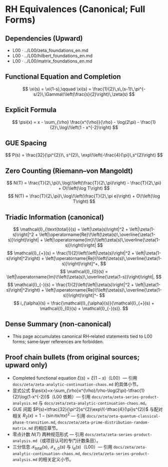 # RH Equivalences (Canonical; Full Forms)

## Dependencies (Upward)
- L00 · ../L00/zeta_foundations_en.md
- L00 · ../L00/hilbert_foundations_en.md
- L00 · ../L00/matrix_foundations_en.md

## Functional Equation and Completion
$$
\xi(s) = \xi(1-s),\qquad \xi(s) = \frac{1}{2}\,s\,(s-1)\,\pi^{-s/2}\,\Gamma\!\left(\frac{s}{2}\right)\,\zeta(s)
$$

## Explicit Formula
$$
\psi(x) = x - \sum_{\rho} \frac{x^{\rho}}{\rho} - \log(2\pi) - \frac{1}{2}\,\log\!\left(1 - x^{-2}\right)
$$

## GUE Spacing
$$
P(s) = \frac{32}{\pi^{2}}\, s^{2}\, \exp\!\left(-\frac{4}{\pi}\,s^{2}\right)
$$

## Zero Counting (Riemann–von Mangoldt)
$$
N(T) = \frac{T}{2\,\pi}\,\log\!\left(\frac{T}{2\,\pi}\right) - \frac{T}{2\,\pi} + O\!\left(\log T\right)
$$
$$
N(T) = \frac{T}{2\,\pi}\,\log\!\left(\frac{T}{2\,\pi e}\right) + O\!\left(\log T\right)
$$

## Triadic Information (canonical)
$$
\mathcal{I}_{\text{total}}(s) = \left|\zeta(s)\right|^2 + \left|\zeta(1-s)\right|^2 + \left|\operatorname{Re}\!\left(\zeta(s)\,\overline{\zeta(1-s)}\right)\right| + \left|\operatorname{Im}\!\left(\zeta(s)\,\overline{\zeta(1-s)}\right)\right|
$$
$$
\mathcal{I}_{+}(s) = \frac{1}{2}\left(\left|\zeta(s)\right|^2 + \left|\zeta(1-s)\right|^2\right) + \left[\operatorname{Re}\!\left(\zeta(s)\,\overline{\zeta(1-s)}\right)\right]^+,
$$
$$
\mathcal{I}_{0}(s) = \left|\operatorname{Im}\!\left(\zeta(s)\,\overline{\zeta(1-s)}\right)\right|,
$$
$$
\mathcal{I}_{-}(s) = \frac{1}{2}\left(\left|\zeta(s)\right|^2 + \left|\zeta(1-s)\right|^2\right) + \left[\operatorname{Re}\!\left(\zeta(s)\,\overline{\zeta(1-s)}\right)\right]^-
$$
$$
i_{\alpha}(s) = \frac{\mathcal{I}_{\alpha}(s)}{\mathcal{I}_{+}(s) + \mathcal{I}_{0}(s) + \mathcal{I}_{-}(s)}.
$$

## Dense Summary (non‑canonical)
- This page accumulates canonical RH‑related statements tied to L00 forms; same‑layer references are forbidden.

## Proof chain bullets (from original sources; upward only)
- Completed functional equation $\xi(s)=\xi(1-s)$（L00）— 引用 `docs/zeta/zeta-analytic-continuation-chaos.md` 的具体小节。
- 显式公式 $\psi(x)=x-\sum_{\rho}x^{\rho}/\rho-\log(2\pi)-\tfrac{1}{2}\log(1-x^{-2})$（L00 依赖）— 引用 `docs/zeta/zeta-series-product-analysis.md` 与 `docs/zeta/zeta-analytic-continuation-chaos.md`。
- GUE 间距 $P(s)=\tfrac{32}{\pi^2}s^{2}\exp\!(-\tfrac{4}{\pi}s^{2})$ 与配对相关 $R_{2}(x)=1-(\sin \pi x / \pi x)^{2}$ — 引用 `docs/zeta/zeta-quantum-classical-phase-transition.md`, `docs/zeta/zeta-prime-distribution-random-matrix.md` 的相应章节。
- 零点计数 $N(T)$ 两种规范形式 — 引用 `docs/zeta/zeta-series-product-analysis.md`（或项目认可的专门计数条目）。
- 三分信息 $\mathcal{I}_{\text{total}}(s),\ \mathcal{I}_{\pm,0}(s)$ 与 $i_{\alpha}(s)$（L00）— 引用 `docs/zeta/zeta-analytic-continuation-chaos.md`, `docs/zeta/zeta-series-product-analysis.md` 的相关定义小节。
